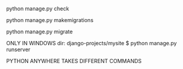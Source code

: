 python manage.py check


python manage.py makemigrations

python manage.py migrate


ONLY IN WINDOWS
dir: django-projects/mysite
$ python manage.py runserver



PYTHON ANYWHERE TAKES DIFFERENT COMMANDS